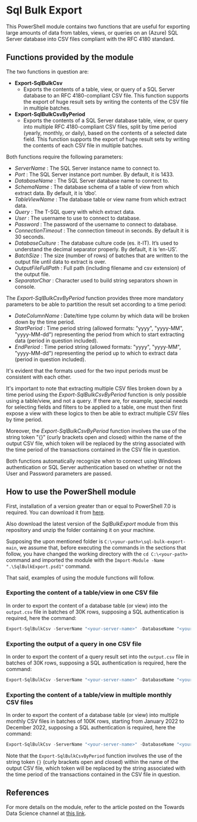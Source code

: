 # Sql Bulk Export

This PowerShell module contains two functions that are useful for exporting large amounts of data from tables, views, or queries on an (Azure) SQL Server database into CSV files compliant with the RFC 4180 standard.

## Functions provided by the module

The two functions in question are:

* **Export-SqlBulkCsv**
  * Exports the contents of a table, view, or query of a SQL Server database to an RFC 4180-compliant CSV file. This function supports the export of huge result sets by writing the contents of the CSV file in multiple batches.
* **Export-SqlBulkCsvByPeriod**
  * Exports the contents of a SQL Server database table, view, or query into multiple RFC 4180-compliant CSV files, split by time period (yearly, monthly, or daily), based on the contents of a selected date field. This function supports the export of huge result sets by writing the contents of each CSV file in multiple batches.

Both functions require the following parameters:

* *ServerName* : The SQL Server instance name to connect to.
* *Port* : The SQL Server instance port number. By default, it is 1433.
* *DatabaseName* : The SQL Server database name to connect to.
* *SchemaName* : The database schema of a table of view from which extract data. By default, it is ‘dbo’.
* *TableViewName* : The database table or view name from which extract data.
* *Query* : The T-SQL query with which extract data.
* *User* : The username to use to connect to database.
* *Password* : The password of the username to connect to database.
* *ConnectionTimeout* : The connection timeout in seconds. By default it is 30 seconds.
* *DatabaseCulture* : The database culture code (es. it-IT). It’s used to understand the decimal separator properly. By default, it is ‘en-US’.
* *BatchSize* : The size (number of rows) of batches that are written to the output file until data to extract is over.
* *OutputFileFullPath* : Full path (including filename and csv extension) of the output file.
* *SeparatorChar* : Character used to build string separators shown in console.

The *Export-SqlBulkCsvByPeriod* function provides three more mandatory parameters to be able to partition the result set according to a time period:

* *DateColumnName* : Date/time type column by which data will be broken down by the time period.
* *StartPeriod* : Time period string (allowed formats: "yyyy", "yyyy-MM", "yyyy-MM-dd") representing the period from which to start extracting data (period in question included).
* *EndPeriod* : Time period string (allowed formats: "yyyy", "yyyy-MM", "yyyy-MM-dd") representing the period up to which to extract data (period in question included).

It's evident that the formats used for the two input periods must be consistent with each other.

It's important to note that extracting multiple CSV files broken down by a time period using the *Export-SqlBulkCsvByPeriod* function is only possible using a table/view, and not a query. If there are, for example, special needs for selecting fields and filters to be applied to a table, one must then first expose a view with these logics to then be able to extract multiple CSV files by time period.

Moreover, the *Export-SqlBulkCsvByPeriod* function involves the use of the string token "{}" (curly brackets open and closed) within the name of the output CSV file, which token will be replaced by the string associated with the time period of the transactions contained in the CSV file in question.

Both functions automatically recognize when to connect using Windows authentication or SQL Server authentication based on whether or not the User and Password parameters are passed.

## How to use the PowerShell module

First, installation of a version greater than or equal to PowerShell 7.0 is required. You can download it from [here](https://learn.microsoft.com/en-us/powershell/scripting/install/installing-powershell-on-windows?WT.mc_id=AI-MVP-5003688#installing-the-msi-package).

Also download the latest version of the *SqlBulkExport* module from this repository and unzip the folder containing it on your machine.

Supposing the upon mentioned folder is `C:\<your-path>\sql-bulk-export-main`, we assume that, before executing the commands in the sections that follow, you have changed the working directory with the  `cd C:\<your-path>` command and imported the module with the `Import-Module -Name ".\SqlBulkExport.psd1"` command.

That said, examples of using the module functions will follow.

### Exporting the content of a table/view in one CSV file

In order to export the content of a database table (or view) into the `output.csv` file in batches of 30K rows, supposing a SQL authentication is required, here the command:

```powershell
Export-SqlBulkCsv -ServerName "<your-server-name>" -DatabaseName "<your-database-name>" -User "<username>" -Password "<password>" -TableViewName "<your-table-or-view-name>" -BatchSize 30000 -OutputFileFullPath "C:\Temp\output.csv"
```

### Exporting the output of a query in one CSV file

In order to export the content of a query result set into the `output.csv` file in batches of 30K rows, supposing a SQL authentication is required, here the command:

```powershell
Export-SqlBulkCsv -ServerName "<your-server-name>" -DatabaseName "<your-database-name>" -User "<username>" -Password "<password>" -Query "SELECT <continue-your-query>" -BatchSize 30000 -OutputFileFullPath "C:\Temp\output.csv"
```

### Exporting the content of a table/view in multiple monthly CSV files

In order to export the content of a database table (or view) into multiple monthly CSV files in batches of 100K rows, starting from January 2022 to December 2022, supposing a SQL authentication is required, here the command:

```powershell
Export-SqlBulkCsv -ServerName "<your-server-name>" -DatabaseName "<your-database-name>" -User "<username>" -Password "<password>" -TableViewName "<your-table-or-view-name>" -DateColumnName "<your-date-column-name>" -StartPeriod "2022-01" -EndPeriod "2022-12" -BatchSize 100000 -OutputFileFullPath "C:\Temp\output_{}.csv"
```

Note that the `Export-SqlBulkCsvByPeriod` function involves the use of the string token `{}` (curly brackets open and closed) within the name of the output CSV file, which token will be replaced by the string associated with the time period of the transactions contained in the CSV file in question.

## References

For more details on the module, refer to the article posted on the Towards Data Science channel at [this link](https://medium.com/towards-data-science/extracting-data-from-azure-sql-server-huge-tables-in-rfc-4180-compliant-csv-files-1cb09a7a0883).
